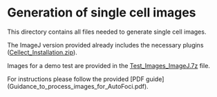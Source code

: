 # Generation of single cell images

This directory contains all files needed to generate single cell images. 

The ImageJ version provided already includes the necessary plugins ([Cellect_Installation.zip](Cellect_Installation.zip?raw=true)). 

Images for a demo test are provided in the [Test_Images_ImageJ.7z](Test_Images_ImageJ.7z?raw=true) file. 

For instructions please follow the provided [PDF guide] (Guidance_to_process_images_for_AutoFoci.pdf). 
